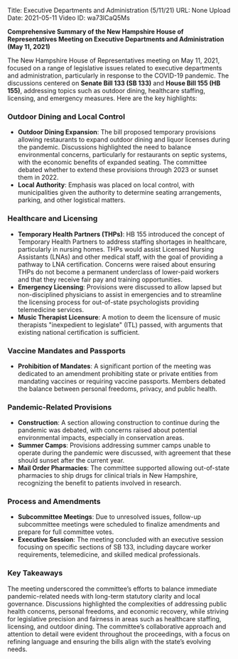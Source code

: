 Title: Executive Departments and Administration  (5/11/21)
URL: None
Upload Date: 2021-05-11
Video ID: wa73lCaQ5Ms

**Comprehensive Summary of the New Hampshire House of Representatives Meeting on Executive Departments and Administration (May 11, 2021)**

The New Hampshire House of Representatives meeting on May 11, 2021, focused on a range of legislative issues related to executive departments and administration, particularly in response to the COVID-19 pandemic. The discussions centered on **Senate Bill 133 (SB 133)** and **House Bill 155 (HB 155)**, addressing topics such as outdoor dining, healthcare staffing, licensing, and emergency measures. Here are the key highlights:

### **Outdoor Dining and Local Control**
- **Outdoor Dining Expansion**: The bill proposed temporary provisions allowing restaurants to expand outdoor dining and liquor licenses during the pandemic. Discussions highlighted the need to balance environmental concerns, particularly for restaurants on septic systems, with the economic benefits of expanded seating. The committee debated whether to extend these provisions through 2023 or sunset them in 2022.
- **Local Authority**: Emphasis was placed on local control, with municipalities given the authority to determine seating arrangements, parking, and other logistical matters.

### **Healthcare and Licensing**
- **Temporary Health Partners (THPs)**: HB 155 introduced the concept of Temporary Health Partners to address staffing shortages in healthcare, particularly in nursing homes. THPs would assist Licensed Nursing Assistants (LNAs) and other medical staff, with the goal of providing a pathway to LNA certification. Concerns were raised about ensuring THPs do not become a permanent underclass of lower-paid workers and that they receive fair pay and training opportunities.
- **Emergency Licensing**: Provisions were discussed to allow lapsed but non-disciplined physicians to assist in emergencies and to streamline the licensing process for out-of-state psychologists providing telemedicine services.
- **Music Therapist Licensure**: A motion to deem the licensure of music therapists "inexpedient to legislate" (ITL) passed, with arguments that existing national certification is sufficient.

### **Vaccine Mandates and Passports**
- **Prohibition of Mandates**: A significant portion of the meeting was dedicated to an amendment prohibiting state or private entities from mandating vaccines or requiring vaccine passports. Members debated the balance between personal freedoms, privacy, and public health.

### **Pandemic-Related Provisions**
- **Construction**: A section allowing construction to continue during the pandemic was debated, with concerns raised about potential environmental impacts, especially in conservation areas.
- **Summer Camps**: Provisions addressing summer camps unable to operate during the pandemic were discussed, with agreement that these should sunset after the current year.
- **Mail Order Pharmacies**: The committee supported allowing out-of-state pharmacies to ship drugs for clinical trials in New Hampshire, recognizing the benefit to patients involved in research.

### **Process and Amendments**
- **Subcommittee Meetings**: Due to unresolved issues, follow-up subcommittee meetings were scheduled to finalize amendments and prepare for full committee votes.
- **Executive Session**: The meeting concluded with an executive session focusing on specific sections of SB 133, including daycare worker requirements, telemedicine, and skilled medical professionals.

### **Key Takeaways**
The meeting underscored the committee’s efforts to balance immediate pandemic-related needs with long-term statutory clarity and local governance. Discussions highlighted the complexities of addressing public health concerns, personal freedoms, and economic recovery, while striving for legislative precision and fairness in areas such as healthcare staffing, licensing, and outdoor dining. The committee’s collaborative approach and attention to detail were evident throughout the proceedings, with a focus on refining language and ensuring the bills align with the state’s evolving needs.